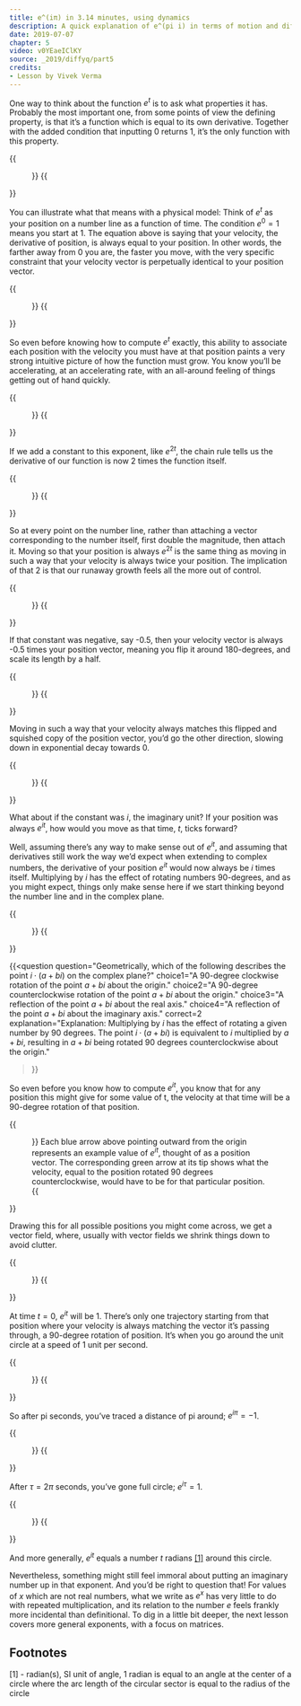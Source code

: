 ```yaml
---
title: e^(iπ) in 3.14 minutes, using dynamics
description: A quick explanation of e^(pi i) in terms of motion and differential equations
date: 2019-07-07
chapter: 5
video: v0YEaeIClKY
source: _2019/diffyq/part5
credits:
- Lesson by Vivek Verma
---
```


One way to think about the function $e^t$ is to ask what properties it has. Probably the most important one, from some points of view the defining property, is that it’s a function which is equal to its own derivative. Together with the added condition that inputting $0$ returns $1$, it’s the only function with this property. 

{{<figure image="images/1_equation.svg" width="544">}}
{{</figure>}}

You can illustrate what that means with a physical model: Think of $e^t$ as your position on a number line as a function of time. The condition $e^0 = 1$ means you start at $1$.  The equation above is saying that your velocity, the derivative of position, is always equal to your position. In other words, the farther away from 0 you are, the faster you move, with the very specific constraint that your velocity vector is perpetually identical to your position vector.

{{<figure image="images/1_img.png" width="800">}}
{{</figure>}}

So even before knowing how to compute $e^t$ exactly, this ability to associate each position with the velocity you must have at that position paints a very strong intuitive picture of how the function must grow. You know you’ll be accelerating, at an accelerating rate, with an all-around feeling of things getting out of hand quickly.

{{<figure image="images/ExpGraph.png" width="800">}}
{{</figure>}}

If we add a constant to this exponent, like $e^{2t}$, the chain rule tells us the derivative of our function is now $2$ times the function itself.

{{<figure image="images/2_equation.svg" width="544">}}
{{</figure>}}

So at every point on the number line, rather than attaching a vector corresponding to the number itself, first double the magnitude, then attach it. Moving so that your position is always $e^{2t}$ is the same thing as moving in such a way that your velocity is always twice your position. The implication of that $2$ is that our runaway growth feels all the more out of control.

{{<figure image="images/2_img.png" width="800">}}
{{</figure>}}

If that constant was negative, say -0.5, then your velocity vector is always -0.5 times your position vector, meaning you flip it around 180-degrees, and scale its length by a half.

{{<figure image="images/3_equation.svg" width="544">}}
{{</figure>}}

Moving in such a way that your velocity always matches this flipped and squished copy of the position vector, you’d go the other direction, slowing down in exponential decay towards 0.

{{<figure image="images/-0.5_img.png" width="800">}}
{{</figure>}}

What about if the constant was $i$, the imaginary unit?  If your position was always $e^{it}$, how would you move as that time, $t$, ticks forward?

Well, assuming there’s any way to make sense out of $e^{it}$, and assuming that derivatives still work the way we’d expect when extending to complex numbers, the derivative of your position $e^{it}$ would now always be $i$ times itself. Multiplying by $i$ has the effect of rotating numbers 90-degrees, and as you might expect, things only make sense here if we start thinking beyond the number line and in the complex plane.

{{<figure image="images/complex_equation.png" width="800">}}
{{</figure>}}

{{<question
  question="Geometrically, which of the following describes the point $i \cdot (a + bi)$ on the complex plane?"
  choice1="A 90-degree clockwise rotation of the point $a + bi$ about the origin."
  choice2="A 90-degree counterclockwise rotation of the point $a + bi$ about the origin."
  choice3="A reflection of the point $a + bi$ about the real axis."
  choice4="A reflection of the point $a + bi$ about the imaginary axis."
  correct=2
  explanation="Explanation: Multiplying by $i$ has the effect of rotating a given number by 90 degrees. The point $i \cdot (a + bi)$ is equivalent to $i$ multiplied by $a+bi$, resulting in $a+bi$ being rotated 90 degrees counterclockwise about the origin."
>}}

So even before you know how to compute $e^{it}$, you know that for any position this might give for some value of t, the velocity at that time will be a 90-degree rotation of that position.  

{{<figure image="images/RotatedVectors.png" width="800">}}
Each blue arrow above pointing outward from the origin represents an example value of $e^{it}$, thought of as a position vector. The corresponding green arrow at its tip shows what the velocity, equal to the position rotated 90 degrees counterclockwise, would have to be for that particular position.
{{</figure>}}

Drawing this for all possible positions you might come across, we get a vector field, where, usually with vector fields we shrink things down to avoid clutter.

{{<figure image="images/ExpVectorField.png" video="images/vect_anim.mp4" width="900">}}
{{</figure>}}

At time $t=0$, $e^{it}$ will be 1. There’s only one trajectory starting from that position where your velocity is always matching the vector it’s passing through, a 90-degree rotation of position. It’s when you go around the unit circle at a speed of 1 unit per second. 

{{<figure video="images/rotate_anim.mp4" image="images/complex_img2.png" show="video" width="900">}}
{{</figure>}}

So after pi seconds, you’ve traced a distance of pi around; $e^{i\pi} = -1$.  

{{<figure image="images/e^ipi.png" width="900">}}
{{</figure>}}

After $\tau = 2\pi$ seconds, you’ve gone full circle; $e^{i\tau} = 1$. 

{{<figure image="images/e^itau.png" width="900">}}
{{</figure>}}

And more generally, $e^{it}$ equals a number $t$ radians [[1]](lessons/differential-equations/#footnotes) around this circle.

Nevertheless, something might still feel immoral about putting an imaginary number up in that exponent.  And you’d be right to question that!  For values of $x$ which are not real numbers, what we write as $e^x$ has very little to do with repeated multiplication, and its relation to the number $e$ feels frankly more incidental than definitional. To dig in a little bit deeper, the next lesson covers more general exponents, with a focus on matrices.

## Footnotes

[1] - radian(s), SI unit of angle, 1 radian is equal to an angle at the center of a circle where the arc length of the circular sector is equal to the radius of the circle
